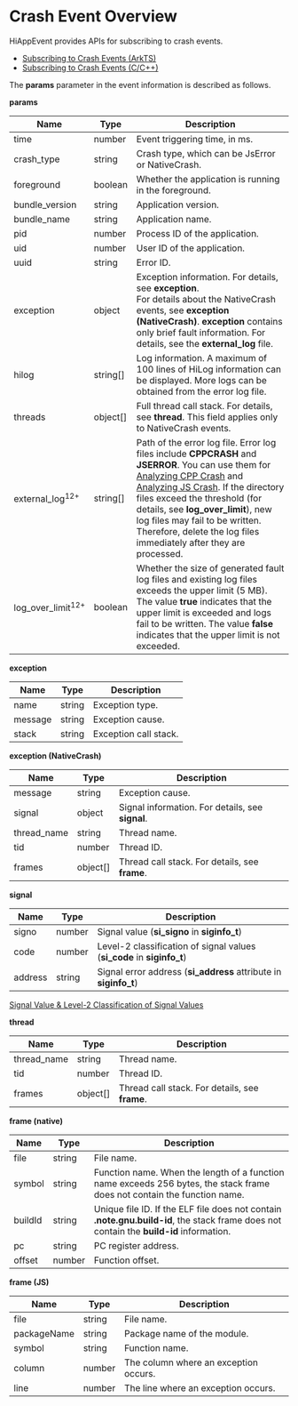 # Crash Event Overview

HiAppEvent provides APIs for subscribing to crash events.

- [Subscribing to Crash Events (ArkTS)](hiappevent-watcher-crash-events-arkts.md)
- [Subscribing to Crash Events (C/C++)](hiappevent-watcher-crash-events-ndk.md)

The **params** parameter in the event information is described as follows.

**params**

| Name   | Type  | Description                      |
| ------- | ------ | ------------------------- |
| time     | number | Event triggering time, in ms.|
| crash_type | string | Crash type, which can be JsError or NativeCrash.|
| foreground | boolean | Whether the application is running in the foreground.|
| bundle_version | string | Application version.|
| bundle_name | string | Application name.|
| pid | number | Process ID of the application.|
| uid | number | User ID of the application.|
| uuid | string | Error ID.|
| exception | object | Exception information. For details, see **exception**. <br>For details about the NativeCrash events, see **exception (NativeCrash)**. **exception** contains only brief fault information. For details, see the **external_log** file.|
| hilog | string[] | Log information. A maximum of 100 lines of HiLog information can be displayed. More logs can be obtained from the error log file.|
| threads | object[] | Full thread call stack. For details, see **thread**. This field applies only to NativeCrash events.|
| external_log<sup>12+</sup> | string[] | Path of the error log file. Error log files include **CPPCRASH** and **JSERROR**. You can use them for [Analyzing CPP Crash](cppcrash-guidelines.md) and [Analyzing JS Crash](jscrash-guidelines.md). If the directory files exceed the threshold (for details, see **log_over_limit**), new log files may fail to be written. Therefore, delete the log files immediately after they are processed.|
| log_over_limit<sup>12+</sup> | boolean | Whether the size of generated fault log files and existing log files exceeds the upper limit (5 MB). The value **true** indicates that the upper limit is exceeded and logs fail to be written. The value **false** indicates that the upper limit is not exceeded.|

**exception**

| Name   | Type  | Description                      |
| ------- | ------ | ------------------------- |
| name | string | Exception type.|
| message | string | Exception cause.|
| stack | string | Exception call stack.|

**exception (NativeCrash)**

| Name   | Type  | Description                      |
| ------- | ------ | ------------------------- |
| message | string | Exception cause.|
| signal | object | Signal information. For details, see **signal**.|
| thread_name | string | Thread name.|
| tid | number | Thread ID.|
| frames | object[] | Thread call stack. For details, see **frame**.|

**signal**

| Name   | Type  | Description                      |
| ------- | ------ | ------------------------- |
| signo | number | Signal value (**si_signo** in **siginfo_t**)|
| code | number | Level-2 classification of signal values (**si_code** in **siginfo_t**)|
| address | string | Signal error address (**si_address** attribute in **siginfo_t**)|

[Signal Value & Level-2 Classification of Signal Values](cppcrash-guidelines.md)

**thread**

| Name   | Type  | Description                      |
| ------- | ------ | ------------------------- |
| thread_name | string | Thread name.|
| tid | number | Thread ID.|
| frames | object[] | Thread call stack. For details, see **frame**.|

**frame (native)**

| Name   | Type  | Description                      |
| ------- | ------ | ------------------------- |
| file | string | File name.|
| symbol | string | Function name. When the length of a function name exceeds 256 bytes, the stack frame does not contain the function name.|
| buildId | string | Unique file ID. If the ELF file does not contain **.note.gnu.build-id**, the stack frame does not contain the **build-id** information.|
| pc | string | PC register address.|
| offset | number | Function offset.|

**frame (JS)**

| Name   | Type  | Description                      |
| ------- | ------ | ------------------------- |
| file | string | File name.|
| packageName | string | Package name of the module.|
| symbol | string | Function name.|
| column | number | The column where an exception occurs.|
| line | number | The line where an exception occurs.|
